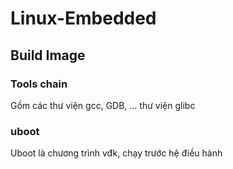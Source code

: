 # Linux-Embedded
## Build Image
### Tools chain
  Gồm các thư viện gcc, GDB, ... thư viện glibc

### uboot
Uboot là chương trình vđk, chạy trước hệ điều hành
